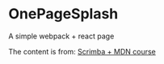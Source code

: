 # OnePageSplash

A simple webpack + react page

The content is from: [Scrimba + MDN course](https://scrimba.com/s06icdv?via=mdn)
